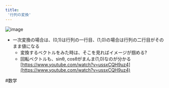 ```yaml
---
title:
 '行列の変換'
---
```


![image](https://gyazo.com/cf1390e0f1752957e1aae6b4ec7f1edf/thumb/1000)
- 一次変換の場合は、(0,1)は行列の一行目、(1,0)の場合は行列の二行目がそのまま値になる
    - 変換するベクトルをみた時は、そこを見ればイメージが掴める?
    - 回転ベクトルも、sinθ, cosθがまんま(1,0)なのが分かる
[https://www.youtube.com/watch?v=ussxCQH9uz4](https://www.youtube.com/watch?v=ussxCQH9uz4)


#数学
